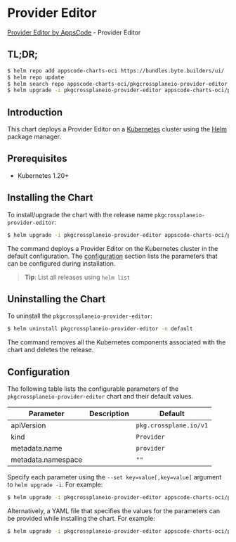 # Provider Editor

[Provider Editor by AppsCode](https://appscode.com) - Provider Editor

## TL;DR;

```bash
$ helm repo add appscode-charts-oci https://bundles.byte.builders/ui/
$ helm repo update
$ helm search repo appscode-charts-oci/pkgcrossplaneio-provider-editor --version=v0.7.0
$ helm upgrade -i pkgcrossplaneio-provider-editor appscode-charts-oci/pkgcrossplaneio-provider-editor -n default --create-namespace --version=v0.7.0
```

## Introduction

This chart deploys a Provider Editor on a [Kubernetes](http://kubernetes.io) cluster using the [Helm](https://helm.sh) package manager.

## Prerequisites

- Kubernetes 1.20+

## Installing the Chart

To install/upgrade the chart with the release name `pkgcrossplaneio-provider-editor`:

```bash
$ helm upgrade -i pkgcrossplaneio-provider-editor appscode-charts-oci/pkgcrossplaneio-provider-editor -n default --create-namespace --version=v0.7.0
```

The command deploys a Provider Editor on the Kubernetes cluster in the default configuration. The [configuration](#configuration) section lists the parameters that can be configured during installation.

> **Tip**: List all releases using `helm list`

## Uninstalling the Chart

To uninstall the `pkgcrossplaneio-provider-editor`:

```bash
$ helm uninstall pkgcrossplaneio-provider-editor -n default
```

The command removes all the Kubernetes components associated with the chart and deletes the release.

## Configuration

The following table lists the configurable parameters of the `pkgcrossplaneio-provider-editor` chart and their default values.

|     Parameter      | Description |              Default              |
|--------------------|-------------|-----------------------------------|
| apiVersion         |             | <code>pkg.crossplane.io/v1</code> |
| kind               |             | <code>Provider</code>             |
| metadata.name      |             | <code>provider</code>             |
| metadata.namespace |             | <code>""</code>                   |


Specify each parameter using the `--set key=value[,key=value]` argument to `helm upgrade -i`. For example:

```bash
$ helm upgrade -i pkgcrossplaneio-provider-editor appscode-charts-oci/pkgcrossplaneio-provider-editor -n default --create-namespace --version=v0.7.0 --set apiVersion=pkg.crossplane.io/v1
```

Alternatively, a YAML file that specifies the values for the parameters can be provided while
installing the chart. For example:

```bash
$ helm upgrade -i pkgcrossplaneio-provider-editor appscode-charts-oci/pkgcrossplaneio-provider-editor -n default --create-namespace --version=v0.7.0 --values values.yaml
```
